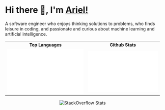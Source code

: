 # Hi there 👋, I'm [Ariel!](https://arielmagbanua.com/)

A software engineer who enjoys thinking solutions to problems, who finds leisure in coding, and passionate and curious about machine learning and artificial intelligence.

<div align="center">
  <table style="width:100%; border-collapse: collapse;">
    <tr>
      <th>Top Languages</th>
      <th>Github Stats</th>
    </tr>
    <tr>
      <td>
        <img src="https://raw.githubusercontent.com/arielmagbanua/github-stats/refs/heads/my-stats/generated/languages.svg#gh-dark-mode-only" alt="Top Languages" style="max-width:100%;">
      </td>
      <td>
        <img src="https://raw.githubusercontent.com/arielmagbanua/github-stats/refs/heads/my-stats/generated/overview.svg#gh-dark-mode-only" alt="Github Stats" style="max-width:100%;">
      </td>
    </tr>
  </table>
</div>

<p align="center">
  <img src="https://stackoverflow-badge.herokuapp.com/stackoverflow?username=2076848&period=year&mini=false" alt="StackOverflow Stats" width="300"/>
</p>
